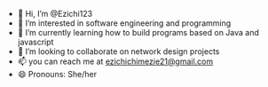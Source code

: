 - 👋 Hi, I’m @Ezichi123
- 👀 I’m interested in software engineering and programming
- 🌱 I’m currently learning how to build programs based on Java and javascript
- 💞️ I’m looking to collaborate on network design projects
- 📫 you can reach me at ezichichimezie21@gmail.com
- 😄 Pronouns: She/her
  

<!---
Ezichi123/Ezichi123 is a ✨ special ✨ repository because its `README.md` (this file) appears on your GitHub profile.
You can click the Preview link to take a look at your changes.
--->
